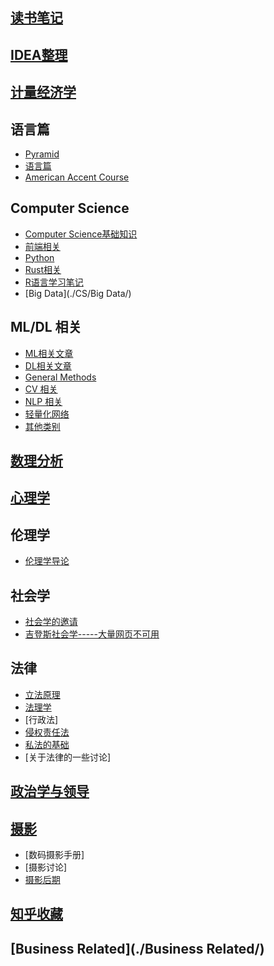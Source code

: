 ## [读书笔记](./读书笔记/) 

## [IDEA整理](./IDEA整理/)  

## [计量经济学](./计量经济学/) 

## 语言篇

- [Pyramid](./语言篇/Pyramid.html) 
- [语言篇](./语言篇/) 
- [American Accent Course](./语言篇/AAC目录.html) 

## Computer Science

- [Computer Science基础知识 ](./CS/cs/) 
- [前端相关](./CS/前端相关/) 
- [Python](./CS/Python/) 
- [Rust相关](./CS/Rust/)
- [R语言学习笔记](./CS/R语言学习笔记/) 
- [Big Data](./CS/Big Data/) 

## ML/DL 相关

- [ML相关文章](./ML&DL/MLArticles/) 
- [DL相关文章](./ML&DL/DLArticles/) 
- [General Methods](./ML&DL/general/) 
- [CV 相关](./ML&DL/CVPaper/) 
- [NLP 相关](./ML&DL/NLP/) 
- [轻量化网络](./ML&DL/轻量化网络/) 
- [其他类别](./ML&DL/) 

## [数理分析](./数理分析/) 

## [心理学](./心理学/)

## 伦理学

- [伦理学导论](./伦理学/伦理学导论.html) 

## 社会学

- [社会学的邀请](./社会学/社会学的邀请/) 
- [吉登斯社会学-----大量网页不可用](./社会学/社会学-吉登斯社会学/) 

## 法律

- [立法原理](./法律/立法原理/) 
- [法理学](./法律/《法理学》——丹尼斯·劳埃德.html) 
- [行政法]
- [侵权责任法](./法律/法律-侵权责任法/) 
- [私法的基础](./法律/法律-私法的基础/) 
- [关于法律的一些讨论]

## [政治学与领导](./政治学与领导/) 

## [摄影](./摄影/) 

- [数码摄影手册]
- [摄影讨论]
- [摄影后期](./摄影/摄影——后期/) 

## [知乎收藏](./zhihu/) 

## [Business Related](./Business Related/) 